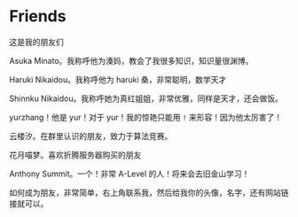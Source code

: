 # Friends



这是我的朋友们



Asuka Minato。我称呼他为湊妈，教会了我很多知识，知识量很渊博。



Haruki Nikaidou。我称呼他为 haruki 桑，非常聪明，数学天才



Shinnku Nikaidou。我称呼她为真红姐姐，非常优雅，同样是天才，还会做饭。



yurzhang！他是 yur！对于 yur！我的惊艳只能用 `!` 来形容！因为他太厉害了！

云楼汐。在群里认识的朋友，致力于算法竞赛。

花月喵梦。喜欢折腾服务器购买的朋友

Anthony Summit。一个！非常 A-Level 的人！将来会去旧金山学习！

如何成为朋友，非常简单，右上角联系我，然后给我你的头像，名字，还有网站链接就可以。

